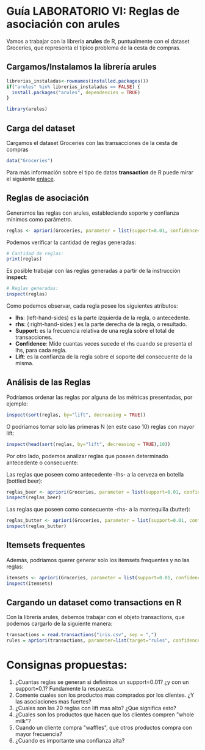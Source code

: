 # Guía LABORATORIO VI: Reglas de asociación con arules

Vamos a trabajar con la librería __arules__ de R, puntualmente con el dataset Groceries, que representa el típico problema de la cesta de compras.

## Cargamos/Instalamos la librería arules

```r
librerias_instaladas<-rownames(installed.packages())
if("arules" %in% librerias_instaladas == FALSE) {
  install.packages("arules", dependencies = TRUE)
}

library(arules)
```

## Carga del dataset
Cargamos el dataset Groceries con las transacciones de la cesta de compras

```r
data("Groceries")
```

Para más información sobre el tipo de datos __transaction__ de R puede mirar el siguiente [enlace](https://www.rdocumentation.org/packages/arules/versions/1.6-1/topics/transactions-class).

## Reglas de asociación

Generamos las reglas con arules, estableciendo soporte y confianza mínimos como parámetro.

```R
reglas <- apriori(Groceries, parameter = list(support=0.01, confidence=0.01, target = "rules"))
 ```

Podemos verificar la cantidad de reglas generadas:

```R
# Cantidad de reglas:
print(reglas)
```

Es posible trabajar con las reglas generadas a partir de la instrucción __inspect__:

```R
# Reglas generadas:
inspect(reglas)
```

Como podemos observar, cada regla posee los siguientes atributos:
- __lhs__: (left-hand-sides) es la parte izquierda de la regla, o antecedente.
- __rhs__: ( right-hand-sides ) es la parte derecha de la regla, o resultado.
- __Support__:  es la frecuencia relativa de una regla sobre el total de transacciones.
- __Confidence__: Mide cuantas veces sucede el rhs cuando se presenta el lhs, para cada regla.
- __Lift__: es la confianza de la regla sobre  el  soporte  del  consecuente  de la  misma.

## Análisis de las Reglas
Podríamos ordenar las reglas por alguna de las métricas presentadas, por ejemplo:

```R
inspect(sort(reglas, by="lift", decreasing = TRUE))
```

O podríamos tomar solo las primeras N (en este caso 10) reglas con mayor lift:

```R
inspect(head(sort(reglas, by="lift", decreasing = TRUE),10))
```

Por otro lado, podemos analizar reglas que poseen determinado antecedente o consecuente:

Las reglas que poseen como antecedente -lhs- a la cerveza en botella (bottled beer):
```R
reglas_beer <- apriori(Groceries, parameter = list(support=0.01, confidence=0.01, target = "rules"), appearance = list(lhs="bottled beer"))
inspect(reglas_beer)
```

Las reglas que poseen como consecuente -rhs- a la mantequilla (butter):
```R
reglas_butter <- apriori(Groceries, parameter = list(support=0.01, confidence=0.01, target = "rules"), appearance = list(rhs="butter"))
inspect(reglas_butter)
```

## Itemsets frequentes
Además, podríamos querer generar solo los itemsets frequentes y no las reglas:

```R
itemsets <- apriori(Groceries, parameter = list(support=0.01, confidence=0.01, target="frequent itemsets"))
inspect(itemsets)
```

## Cargando un dataset como transactions en R
Con la librería arules, debemos trabajar con el objeto transactions, que podemos cargarlo de la siguiente manera:

```R
transactions = read.transactions("iris.csv", sep = ",")
rules = apriori(transactions, parameter=list(target="rules", confidence=0.25, support=0.2))
```

# Consignas propuestas:
1. ¿Cuantas reglas se generan si definimos un support=0.01? ¿y con un support=0.1? Fundamente la respuesta.
2. Comente cuales son los productos mas comprados por los clientes. ¿Y las asociaciones mas fuertes?
3. ¿Cuales son las 20 reglas con lift mas alto? ¿Que significa esto?
4. ¿Cuales son los productos que hacen que los clientes compren "whole milk"?
5. Cuando un cliente compra "waffles", que otros productos compra con mayor frecuencia?
6. ¿Cuando es importante una confianza alta? 
